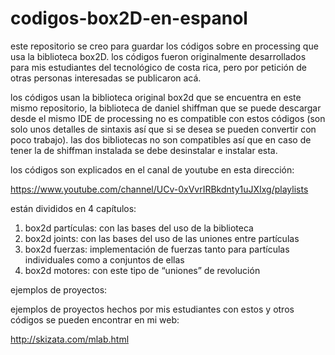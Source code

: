 # codigos-box2D-en-espanol
este repositorio se creo para guardar los códigos sobre en processing que usa la biblioteca box2D.
los códigos fueron originalmente desarrollados para mis estudiantes del tecnológico de costa rica, pero por petición de otras personas interesadas se publicaron acá.

los códigos usan la biblioteca original box2d que se encuentra en este mismo repositorio, la biblioteca de daniel shiffman que se puede descargar desde el mismo IDE de processing no es compatible con estos códigos (son solo unos detalles de sintaxis así que si se desea se pueden convertir con poco trabajo). las dos bibliotecas no son compatibles así que en caso de tener la de shiffman instalada se debe desinstalar e instalar esta.

los códigos son explicados en el canal de youtube en esta dirección:

https://www.youtube.com/channel/UCv-0xVvrIRBkdnty1uJXIxg/playlists

están divididos en 4 capítulos:

1. box2d partículas: con las bases del uso de la biblioteca
2. box2d joints: con las bases del uso de las uniones entre partículas
3. box2d fuerzas: implementación de fuerzas tanto para partículas individuales como a conjuntos de ellas
4. box2d motores: con este tipo de “uniones” de revolución 


ejemplos de proyectos:

ejemplos de proyectos hechos por mis estudiantes con estos y otros códigos se pueden encontrar en mi web:

http://skizata.com/mlab.html
